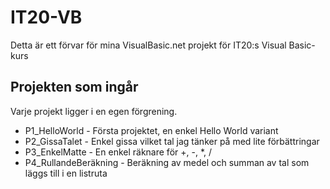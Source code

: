 # IT20-VB 

Detta är ett förvar för mina VisualBasic.net projekt för IT20:s Visual Basic-kurs

## Projekten som ingår

Varje projekt ligger i en egen förgrening.
* P1_HelloWorld - Första projektet, en enkel Hello World variant
* P2_GissaTalet - Enkel gissa vilket tal jag tänker på med lite förbättringar
* P3_EnkelMatte - En enkel räknare för +, -, *, /
* P4_RullandeBeräkning - Beräkning av medel och summan av tal som läggs till i en listruta